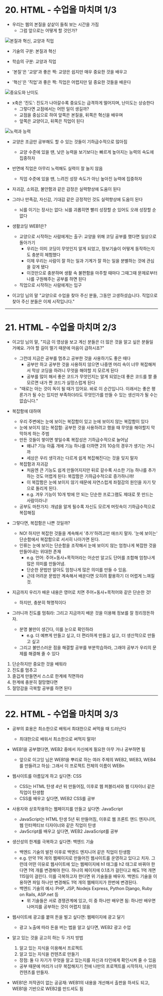 # 20. HTML - 수업을 마치며 1/3

- 우리는 웹의 본질을 샅샅이 들춰 보는 시간을 가짐
    - 그럼 앞으로는 어떻게 할 것인가?


![본질과 혁신, 교양과 직업](https://s3-ap-northeast-2.amazonaws.com/opentutorials-user-file/module/3135/7788.jpeg)

- 기술의 구분: 본질과 혁신
- 학습의 구분: 교양과 직업

- '본질'은 '교양'과 좋은 짝: 교양은 쉽지만 매우 중요한 것을 배우고
- '혁신'은 '직업'과 좋은 짝: 직업은 어렵지만 덜 중요한 것들을 배운다

![중요도와 난이도](https://s3-ap-northeast-2.amazonaws.com/opentutorials-user-file/module/3135/7826.jpeg)

- x축은 '진도': 진도가 나아갈수록 중요도는 급격하게 떨어지며, 난이도는 상승한다
    - 그렇다면 교점에서는 어떤 일이 생길까?
    - 교점을 중심으로 하여 앞쪽은 본질을, 뒤쪽은 혁신을 배우며
    - 앞쪽은 교양이고, 뒤쪽은 직업이 된다

![노력과 능력](https://s3-ap-northeast-2.amazonaws.com/opentutorials-user-file/module/3135/7791.jpeg)

- 교양은 조금만 공부해도 할 수 있는 것들이 기하급수적으로 많아짐
    - 교양 수준에 있을 땐, 낮은 능력을 보기보다는 빠르게 높아지는 능력의 속도에 집중하자

- 반면에 직업은 아무리 노력해도 실력이 잘 늘지 않음
    - 직업 수준에 있을 땐, 느려진 성장 속도가 아닌 높아진 능력에 집중하자

- 자괴감, 소외감, 불안함과 같은 감정은 실력향상에 도움이 된다
- 그러나 만족감, 자신감, 기대감 같은 긍정적인 것도 실력향상에 도움이 된다
    - 뇌를 이기는 장사는 없다: 뇌를 괴롭히면 빨리 성장할 순 있어도 오래 성장할 순 없다

- 생활코딩 WEB1은?
    - 교양으로 시작하는 사람에게는 출구: 교양을 위해 코딩 공부를 했다면 일상으로 돌아가기
        - 우리는 이미 코딩이 무엇인지 알게 되었고, 정보기술이 어떻게 동작하는지도 충분히 체험했다
        - 이제 우리는 사람이 잘 하는 일과 기계가 잘 하는 일을 분별하는 것에 관심을 갖게 됐다
        - 이것만으로 충분하며 생활 속 불편함을 마주할 때마다 그때그때 문제로부터 나를 구원해주는 공부를 하면 된다
    - 직업으로 시작하는 사람에게는 입구

- 이고잉 님의 말 "교양으로 수업을 찾아 주신 분들, 그동안 고생하셨습니다. 직업으로 찾아 주신 분들은 이제 시작입니다."

---

# 21. HTML - 수업을 마치며 2/3

- 이고잉 님의 말, "지금 이 영상을 보고 계신 분들은 더 많은 것을 알고 싶은 분들일 거예요. 가야 할 길이 멀기 때문에 마음이 급하시죠?"
    - 그런데 지금은 공부를 멈추고 공부한 것을 사용하기도 좋은 때다
        - 공부만 하고 공부한 것을 사용하지 않으면 나중엔 머리 속이 너무 복잡해져서 막상 코딩을 하려니 무엇을 해야할 지 모르게 된다
        - 공부를 많이 해서 좋은 코드가 무엇인지는 알게 되었는데 좋은 코드를 짤 줄 모르면 내가 짠 코드가 실망스럽게 된다
    - "때로는 아는 것이 독이 될 때가 있어요. 바로 이 순간입니다. 이래서는 좋은 평론가가 될 수는 있지만 부족하더라도 무엇인가를 만들 수 있는 생산자가 될 수는 없습니다."

- 복잡함에 대하여
    - 우리 주변에는 눈에 보이는 복잡함이 있고 눈에 보이지 않는 복잡함이 있다
    - 눈에 보이지 않는 복잡함: 공부한 것을 사용하려고 했을 때 무엇을 해야할지 막막하게 하는 주범
    - 만든 것들이 쌓이면 쌓일수록 복잡성은 기하급수적으로 늘어남
        - 왜냐? 기능 아홉 개에 기능 하나를 더하면 2의 10승의 경우가 생기는 거니까
        - 세상은 우리 생각과는 다르게 쉽게 복잡해진다는 것을 잊지 말자
    - 복잡함과 자괴감
        - 처음엔 큰 기능도 쉽게 만들어지지만 뒤로 갈수록 사소한 기능 하나를 추가하는 것도 어렵게 된다: 복잡함은 기하급수적으로 증가하니까!
        - 이 복잡함은 눈에 보이지 않기 때문에 자연스럽게 좌절감의 원인을 자기 탓으로 돌리게 된다.
        - e.g. 겨우 기능이 10개 밖에 안 되는 단순한 프로그램도 제대로 못 만드는 사람이라니!
    - 공부도 마찬가지: 개념을 알게 될수록 자신도 모르게 머릿속이 기하급수적으로 복잡해짐

- 그렇다면, 복잡함은 나쁜 것일까?
    - NO! 하지만 복잡한 것들을 계속해서 '추가'하려고만 애쓰지 말자. '눈에 보이는' 단순함에서 복잡함으로 서서히 나아가면 된다.
    - 인류는 눈에 보이는 단순함을 조작해서 눈에 보이지 않는 엄청나게 복잡한 것을 만들어내는 위대한 존재
        - e.g. 언어: 주어+동사+목적어라는 어순만 알고도 단어를 조합해 엄청나게 많은 의미를 만들어냄.
        - 단순한 문법만 알아도 엄청나게 많은 의미를 만들 수 있음.
        - 근데 어려운 문법만 계속해서 배운다면 오히려 활용하기 더 어렵게 느껴질 것.

- 지금까지 우리가 배운 내용은 영어로 치면 주어+동사+목적어와 같은 단순한 것!
    - 하지만, 충분히 혁명적이다

- 그러니까 진도를 멈춰라: 그리고 지금까지 배운 것을 이용해 정보를 잘 정리정돈하자.
    - 분명 불만이 생긴다, 이를 눈으로 확인하라
        - e.g. 더 예쁘게 만들고 싶고, 더 편리하게 만들고 싶고, 더 생산적으로 만들고 싶고
    - 그리고 불만스러운 점을 해결할 공부를 부분학습하라, 그래야 공부가 우리의 문제를 해결해 줄 수 있다

1. 단순하지만 중요한 것을 배워라
2. 진도를 멈추고
3. 즐겁게 만들면서 스스로 한계에 직면하라
4. 한계에 충분히 절망했다면
5. 절망감을 극복할 공부를 하면 된다

---

# 22. HTML - 수업을 마치며 3/3

- 공부의 효용은 최소한으로 배워서 최대한으로 써먹을 때 드러난다
    - 최대한으로 배워서 최소한으로 써먹지 말자!

- WEB1을 공부했다면, WEB2 중에서 자신에게 필요한 아무 거나 공부하면 됨
    - 앞으로 이고잉 님은 WEB1을 뿌리로 하는 여러 주제의 WEB2, WEB3, WEB4를 만들려고 하심: 그래서 이 프로젝트 전체의 이름이 WEBn

- 웹사이트를 아름답게 하고 싶다면: CSS
    - CSS는 HTML 탄생 4년 뒤 만들어짐, 이후로 웹 퍼블리셔와 웹 디자이너 같은 직업이 탄생함
    - CSS를 배우고 싶다면, WEB2 CSS를 공부

- 사용자와 상호작용하는 웹페이지를 만들고 싶다면: JavaScript
    - JavaScript는 HTML 탄생 5년 뒤 만들어짐, 이후로 웹 프론트 앤드 엔지니어, 웹 인터렉티브 디자이너와 같은 직업이 탄생
    - JavScript를 배우고 싶다면, WEB2 JavaScript를 공부

- 생산성의 한계를 극복하고 싶다면: 백엔드 기술
    - 백엔드 기술의 발전 이후로 백엔드 엔지니어 같은 직업이 탄생함
    - e.g. 만약 1억 개의 웹페이지로 만들어진 웹사이트를 운영하고 있다고 치자. 그런데 어떤 이유로 웹사이트에 있는 웹페이지에 h1 태그를 h2 태그로 바꿔야 한다면 1억 개를 변경해야 한다. 하나의 페이지에 0.1초가 걸린다고 해도 1억 개면 115일이 걸린다. 이를 극복하고자 한다면 위 기술들을 배우자. 백엔드 기술을 이용하면 파일 하나만 변경해도 1억 개의 웹페이지가 한번에 변경된다.
    - 백엔드 기술의 예시: PHP, JSP, Nodejs Express, Python Django, Ruby on Rails, ASP.net 등
        - 위 기술들은 서로 경쟁관계에 있고, 이 중 하나만 배우면 됨: 하나만 배우면 나머지를 공부하는 것이 어렵지 않음

- 웹사이트에 광고를 붙여 돈을 벌고 싶다면: 웹페이지에 광고 달기
    - 광고 노출에 따라 돈을 버는 법을 알고 싶다면, WEB2 광고 수업


- 알고 있는 것을 공고히 하는 두 가지 방법
    1. 알고 있는 지식을 이용해서 프로젝트
    2. 알고 있는 지식을 컨텐츠로 만들기
    - 장점: 둘 다 자기가 무엇을 알고 있는지를 자신과 타인에게 확인시켜 줄 수 있음
    - 공부 때문에 머리가 너무 복잡해지기 전에 나만의 프로젝트를 시작하자, 나만의 컨텐츠를 만들자.

- WEB1은 저작권이 없는 공공재: WEB1의 내용을 개선해서 출판을 하셔도 되고, WEB1을 기반으로 WEB2를 만드셔도 됨



 
 

 
